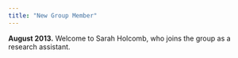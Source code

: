 ```yaml
---
title: "New Group Member"
---
```

**August 2013.** Welcome to Sarah Holcomb, who joins the group as a research assistant.
